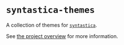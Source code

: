 # `syntastica-themes`

A collection of themes for [`syntastica`](https://crates.io/crates/syntastica).

See
[the project overview](https://rubixdev.github.io/syntastica/syntastica/#theme-collection)
for more information.
